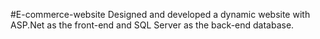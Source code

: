 #E-commerce-website
Designed and developed a dynamic website with ASP.Net as the front-end and SQL Server as the back-end database.
